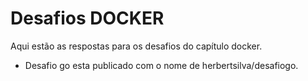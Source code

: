 # Desafios DOCKER

Aqui estão as respostas para os desafios do capítulo docker.

- Desafio go esta publicado com o nome de herbertsilva/desafiogo.
  
